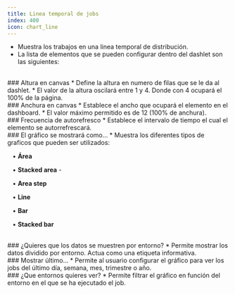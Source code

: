 ```yaml
---
title: Linea temporal de jobs
index: 400
icon: chart_line
---
```

* Muestra los trabajos en una linea temporal de distribución.
* La lista de elementos que se pueden configurar dentro del dashlet son las siguientes:

<br />
### Altura en canvas
* Define la altura en numero de filas que se le da al dashlet.
* El valor de la altura oscilará entre 1 y 4. Donde con 4 ocupará el 100% de la página.

<br />
### Anchura en canvas
* Establece el ancho que ocupará el elemento en el dashboard.
* El valor máximo permitido es de 12 (100% de anchura).

<br/>
### Frecuencia de autorefresco
* Establece el intervalo de tiempo el cual el elemento se autorrefrescará.


<br />
### El gráfico se mostrará como...
* Muestra los diferentes tipos de graficos que pueden ser utilizados: <br />

&nbsp; &nbsp;• **Área** <br />

&nbsp; &nbsp;• **Stacked area** - <br />

&nbsp; &nbsp;• **Area step** <br />

&nbsp; &nbsp;• **Line** <br />

&nbsp; &nbsp;• **Bar** <br />

&nbsp; &nbsp;• **Stacked bar** 

<br />
### ¿Quieres que los datos se muestren por entorno?
* Permite mostrar los datos dividido por entorno. Actua como una etiqueta informativa.

<br />
### Mostrar último...
* Permite al usuario configurar el gráfico para ver los jobs del último día, semana, mes, trimestre o año.

<br />
### ¿Que entornos quieres ver?
* Permite filtrar el gráfico en función del entorno en el que se ha ejecutado el job.